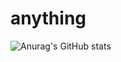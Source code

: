 # anything

![Anurag's GitHub stats](https://github-readme-stats.vercel.app/api?username=uuaau&show_icons=true&theme=radical)


